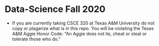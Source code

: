 # Data-Science Fall 2020
- If you are currently taking CSCE 320 at Texas A&M University do not copy or plagarize what is in this repo. You will be violating the Texas A&M Aggie Honor Code: "An Aggie does not lie, cheat or steal or tolerate those who do."
